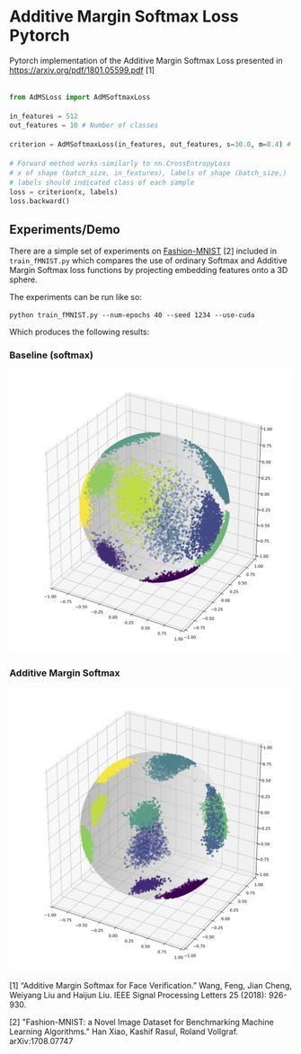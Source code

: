 # Additive Margin Softmax Loss Pytorch
Pytorch implementation of the Additive Margin Softmax Loss presented in https://arxiv.org/pdf/1801.05599.pdf [1]

```python

from AdMSLoss import AdMSoftmaxLoss

in_features = 512
out_features = 10 # Number of classes

criterion = AdMSoftmaxLoss(in_features, out_features, s=30.0, m=0.4) # Default values recommended by [1]

# Forward method works similarly to nn.CrossEntropyLoss
# x of shape (batch_size, in_features), labels of shape (batch_size,)
# labels should indicated class of each sample
loss = criterion(x, labels) 
loss.backward()
```

## Experiments/Demo

There are a simple set of experiments on [Fashion-MNIST](https://github.com/zalandoresearch/fashion-mnist) [2] included in `train_fMNIST.py` which compares the use of ordinary Softmax and Additive Margin Softmax loss functions by projecting embedding features onto a 3D sphere.

The experiments can be run like so:

``
python train_fMNIST.py --num-epochs 40 --seed 1234 --use-cuda
``

Which produces the following results:

### Baseline (softmax)
![softmax](figs/baseline.png?raw=true "softmax")

### Additive Margin Softmax
![AdMSoftmax](figs/AdMSoftmax.png?raw=true "AdMSoftmax")

[1] “Additive Margin Softmax for Face Verification.” Wang, Feng, Jian Cheng, Weiyang Liu and Haijun Liu. IEEE Signal Processing Letters 25 (2018): 926-930.

[2] "Fashion-MNIST: a Novel Image Dataset for Benchmarking Machine Learning Algorithms." Han Xiao, Kashif Rasul, Roland Vollgraf. arXiv:1708.07747
